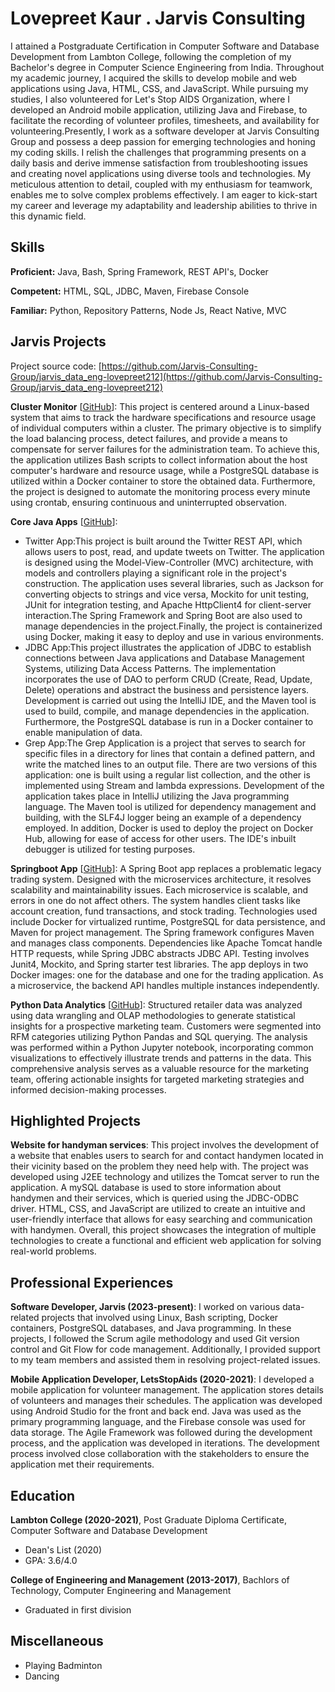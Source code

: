 # Lovepreet Kaur . Jarvis Consulting

I attained a Postgraduate Certification in Computer Software and Database Development from Lambton College, following the completion of my Bachelor's degree in Computer Science Engineering from India. Throughout my academic journey, I acquired the skills to develop mobile and web applications using Java, HTML, CSS, and JavaScript. While pursuing my studies, I also volunteered for Let's Stop AIDS Organization, where I developed an Android mobile application, utilizing Java and Firebase, to facilitate the recording of volunteer profiles, timesheets, and availability for volunteering.Presently, I work as a software developer at Jarvis Consulting Group and possess a deep passion for emerging technologies and honing my coding skills. I relish the challenges that programming presents on a daily basis and derive immense satisfaction from troubleshooting issues and creating novel applications using diverse tools and technologies. My meticulous attention to detail, coupled with my enthusiasm for teamwork, enables me to solve complex problems effectively. I am eager to kick-start my career and leverage my adaptability and leadership abilities to thrive in this dynamic field.

## Skills

**Proficient:** Java, Bash, Spring Framework, REST API's, Docker

**Competent:** HTML, SQL, JDBC, Maven, Firebase Console

**Familiar:** Python, Repository Patterns, Node Js, React Native, MVC

## Jarvis Projects

Project source code: [https://github.com/Jarvis-Consulting-Group/jarvis_data_eng-lovepreet212](https://github.com/Jarvis-Consulting-Group/jarvis_data_eng-lovepreet212)


**Cluster Monitor** [[GitHub](https://github.com/Jarvis-Consulting-Group/jarvis_data_eng-lovepreet212/tree/master/linux_sql)]: This project is centered around a Linux-based system that aims to track the hardware specifications and resource usage of individual computers within a cluster. The primary objective is to simplify the load balancing process, detect failures, and provide a means to compensate for server failures for the administration team. To achieve this, the application utilizes Bash scripts to collect information about the host computer's hardware and resource usage, while a PostgreSQL database is utilized within a Docker container to store the obtained data. Furthermore, the project is designed to automate the monitoring process every minute using crontab, ensuring continuous and uninterrupted observation.

**Core Java Apps** [[GitHub](https://github.com/Jarvis-Consulting-Group/jarvis_data_eng-lovepreet212/tree/master/core_java)]:
      
  - Twitter App:This project is built around the Twitter REST API, which allows users to post, read, and update tweets on Twitter. The application is designed using the Model-View-Controller (MVC) architecture, with models and controllers playing a significant role in the project's construction. The application uses several libraries, such as Jackson for converting objects to strings and vice versa, Mockito for unit testing, JUnit for integration testing, and Apache HttpClient4 for client-server interaction.The Spring Framework and Spring Boot are also used to manage dependencies in the project.Finally, the project is containerized using Docker, making it easy to deploy and use in various environments.
  - JDBC App:This project illustrates the application of JDBC to establish connections between Java applications and Database Management Systems, utilizing Data Access Patterns. The implementation incorporates the use of DAO to perform CRUD (Create, Read, Update, Delete) operations and abstract the business and persistence layers. Development is carried out using the IntelliJ IDE, and the Maven tool is used to build, compile, and manage dependencies in the application. Furthermore, the PostgreSQL database is run in a Docker container to enable manipulation of data.
  - Grep App:The Grep Application is a project that serves to search for specific files in a directory for lines that contain a defined pattern, and write the matched lines to an output file. There are two versions of this application: one is built using a regular list collection, and the other is implemented using Stream and lambda expressions. Development of the application takes place in IntelliJ utilizing the Java programming language. The Maven tool is utilized for dependency management and building, with the SLF4J logger being an example of a dependency employed. In addition, Docker is used to deploy the project on Docker Hub, allowing for ease of access for other users. The IDE's inbuilt debugger is utilized for testing purposes.

**Springboot App** [[GitHub](https://github.com/Jarvis-Consulting-Group/jarvis_data_eng-lovepreet212/tree/master/springboot)]: A Spring Boot app replaces a problematic legacy trading system. Designed with the microservices architecture, it resolves scalability and maintainability issues. Each microservice is scalable, and errors in one do not affect others. The system handles client tasks like account creation, fund transactions, and stock trading. Technologies used include Docker for virtualized runtime, PostgreSQL for data persistence, and Maven for project management. The Spring framework configures Maven and manages class components. Dependencies like Apache Tomcat handle HTTP requests, while Spring JDBC abstracts JDBC API. Testing involves Junit4, Mockito, and Spring starter test libraries. The app deploys in two Docker images: one for the database and one for the trading application. As a microservice, the backend API handles multiple instances independently.

**Python Data Analytics** [[GitHub](https://github.com/Jarvis-Consulting-Group/jarvis_data_eng-lovepreet212/tree/master/python_data_anlytic)]: Structured retailer data was analyzed using data wrangling and OLAP methodologies to generate statistical insights for a prospective marketing team. Customers were segmented into RFM categories utilizing Python Pandas and SQL querying. The analysis was performed within a Python Jupyter notebook, incorporating common visualizations to effectively illustrate trends and patterns in the data. This comprehensive analysis serves as a valuable resource for the marketing team, offering actionable insights for targeted marketing strategies and informed decision-making processes.


## Highlighted Projects
**Website for handyman services**: This project involves the development of a website that enables users to search for and contact handymen located in their vicinity based on the problem they need help with. The project was developed using J2EE technology and utilizes the Tomcat server to run the application. A mySQL database is used to store information about handymen and their services, which is queried using the JDBC-ODBC driver. HTML, CSS, and JavaScript are utilized to create an intuitive and user-friendly interface that allows for easy searching and communication with handymen. Overall, this project showcases the integration of multiple technologies to create a functional and efficient web application for solving real-world problems.


## Professional Experiences

**Software Developer, Jarvis (2023-present)**: I worked on various data-related projects that involved using Linux, Bash scripting, Docker containers, PostgreSQL databases, and Java programming. In these projects, I followed the Scrum agile methodology and used Git version control and Git Flow for code management. Additionally, I provided support to my team members and assisted them in resolving project-related issues.

**Mobile Application Developer, LetsStopAids (2020-2021)**: I developed a mobile application for volunteer management. The application stores details of volunteers and manages their schedules. The application was developed using Android Studio for the front and back end. Java was used as the primary programming language, and the Firebase console was used for data storage. The Agile Framework was followed during the development process, and the application was developed in iterations. The development process involved close collaboration with the stakeholders to ensure the application met their requirements.


## Education
**Lambton College (2020-2021)**, Post Graduate Diploma Certificate, Computer Software and Database Development
- Dean's List (2020)
- GPA: 3.6/4.0

**College of Engineering and Management (2013-2017)**, Bachlors of Technology, Computer Engineering and Management
- Graduated in first division


## Miscellaneous
- Playing Badminton
- Dancing